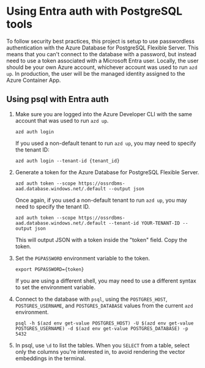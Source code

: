 # Using Entra auth with PostgreSQL tools

To follow security best practices, this project is setup to use passwordless authentication with the Azure Database for PostgreSQL Flexible Server. This means that you can't connect to the database with a password, but instead need to use a token associated with a Microsoft Entra user. Locally, the user should be your own Azure account, whichever account was used to run `azd up`. In production, the user will be the managed identity assigned to the Azure Container App.

## Using psql with Entra auth

1. Make sure you are logged into the Azure Developer CLI with the same account that was used to run `azd up`.

    ```shell
    azd auth login
    ```

    If you used a non-default tenant to run `azd up`, you may need to specify the tenant ID:

    ```shell
    azd auth login --tenant-id {tenant_id}
    ```

2. Generate a token for the Azure Database for PostgreSQL Flexible Server.

    ```shell
    azd auth token --scope https://ossrdbms-aad.database.windows.net/.default --output json
    ```

    Once again, if you used a non-default tenant to run `azd up`, you may need to specify the tenant ID.

    ```shell
    azd auth token --scope https://ossrdbms-aad.database.windows.net/.default --tenant-id YOUR-TENANT-ID --output json
    ```

    This will output JSON with a token inside the "token" field. Copy the token.

3. Set the `PGPASSWORD` environment variable to the token.

    ```shell
    export PGPASSWORD={token}
    ```

    If you are using a different shell, you may need to use a different syntax to set the environment variable.

4. Connect to the database with `psql`, using the `POSTGRES_HOST`, `POSTGRES_USERNAME`, and `POSTGRES_DATABASE` values from the current `azd` environment.

    ```shell
    psql -h $(azd env get-value POSTGRES_HOST) -U $(azd env get-value POSTGRES_USERNAME) -d $(azd env get-value POSTGRES_DATABASE) -p 5432
    ```

5. In psql, use `\d` to list the tables. When you `SELECT` from a table, select only the columns you're interested in, to avoid rendering the vector embeddings in the terminal.
